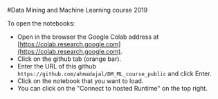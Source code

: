 
#Data Mining and Machine Learning course 2019

To open the notebooks: 

- Open in the browser the Google Colab address at [https://colab.research.google.com](https://colab.research.google.com).
- Click on the github tab (orange bar).
- Enter the URL of this github `https://github.com/ahmadajal/DM_ML_course_public` and click Enter.
- Click on the notebook that you want to load.
- You can click on the "Connect to hosted Runtime" on the top right.
